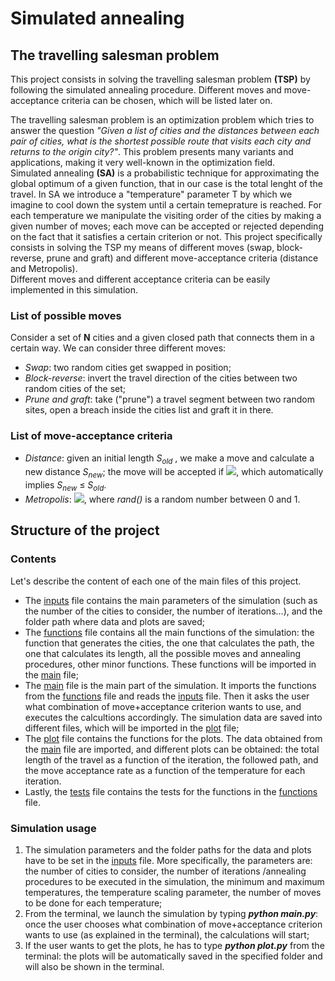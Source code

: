 # Simulated annealing
## The travelling salesman problem
This project consists in solving the travelling salesman problem **(TSP)** by following the simulated annealing procedure. Different moves and move-acceptance criteria can be chosen, which will be listed later on.

The travelling salesman problem is an optimization problem which tries to answer the question *"Given a list of cities and the distances between each pair of cities, what is the shortest possible route that visits each city and returns to the origin city?"*. This problem presents many variants and applications, making it very well-known in the optimization field.\
Simulated annealing **(SA)** is a probabilistic technique for approximating the global optimum of a given function, that in our case is the total lenght of the travel. In SA we introduce a "temperature" parameter T by which we imagine to cool down the system until a certain temeprature is reached. For each temperature we manipulate the visiting order of the cities by making a given number of moves; each move can be accepted or rejected depending on the fact that it satisfies a certain criterion or not. This project specifically consists in solving the TSP my means of different moves (swap, block-reverse, prune and graft) and different move-acceptance criteria (distance and Metropolis).\
Different moves and different acceptance criteria can be easily implemented in this simulation.

### List of possible moves
Consider a set of **N** cities and a given closed path that connects them in a certain way. We can consider three different moves:
* *Swap*: two random cities get swapped in position;
* *Block-reverse*: invert the travel direction of the cities between two random cities of the set;
* *Prune and graft*: take ("prune") a travel segment between two random sites, open a breach inside the cities list and graft it in there.

### List of move-acceptance criteria
* *Distance*: given an initial length *S<sub>old* , we make a move and calculate a new distance *S<sub>new*; the move will be accepted if <img src="https://render.githubusercontent.com/render/math?math=e^{-(S_{new}-S_{old})/T} \geq 1">, which automatically implies *S<sub>new* ≤ *S<sub>old*.
* *Metropolis*: <img src="https://render.githubusercontent.com/render/math?math=e^{-(S_{new}-S_{old})/T} > rand()">, where *rand()* is a random number between 0 and 1.

## Structure of the project
### Contents
Let's describe the content of each one of the main files of this project.
* The [inputs](https://github.com/MarcoCrr/Simulated-annealing/blob/master/inputs.txt) file contains the main parameters of the simulation (such as the number of the cities to consider, the number of iterations...), and the folder path where data and plots are saved;
* The [functions](https://github.com/MarcoCrr/Simulated-annealing/blob/master/functions.py) file contains all the main functions of the simulation: the function that generates the cities, the one that calculates the path, the one that calculates its length, all the possible moves and annealing procedures, other minor functions. These functions will be imported in the [main](https://github.com/MarcoCrr/Simulated-annealing/blob/master/main.py) file;
* The [main](https://github.com/MarcoCrr/Simulated-annealing/blob/master/main.py) file is the main part of the simulation. It imports the functions from the [functions](https://github.com/MarcoCrr/Simulated-annealing/blob/master/functions.py) file and reads the [inputs](https://github.com/MarcoCrr/Simulated-annealing/blob/master/inputs.txt) file. Then it asks the user what combination of move+acceptance criterion wants to use, and executes the calcultions accordingly. The simulation data are saved into different files, which will be imported in the [plot](https://github.com/MarcoCrr/Simulated-annealing/blob/master/plot.py) file;
* The [plot](https://github.com/MarcoCrr/Simulated-annealing/blob/master/plot.py) file contains the functions for the plots. The data obtained from the [main](https://github.com/MarcoCrr/Simulated-annealing/blob/master/main.py) file are imported, and different plots can be obtained: the total length of the travel as a function of the iteration, the followed path, and the move acceptance rate as a function of the temperature for each iteration.
* Lastly, the [tests]() file contains the tests for the functions in the [functions](https://github.com/MarcoCrr/Simulated-annealing/blob/master/functions.py) file.

### Simulation usage
1. The simulation parameters and the folder paths for the data and plots have to be set in the [inputs](https://github.com/MarcoCrr/Simulated-annealing/blob/master/inputs.txt) file. More specifically, the parameters are: the number of cities to consider, the number of iterations /annealing procedures to be executed in the simulation, the minimum and maximum temperatures, the temperature scaling parameter, the number of moves to be done for each temperature;
2. From the terminal, we launch the simulation by typing ***python main.py***: once the user chooses what combination of move+acceptance criterion wants to use (as explained in the terminal), the calculations will start;
3. If the user wants to get the plots, he has to type ***python plot.py*** from the terminal: the plots will be automatically saved in the specified folder and will also be shown in the terminal.
